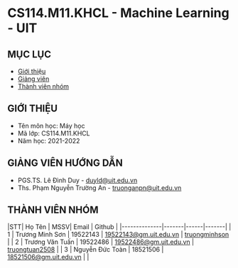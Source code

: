 # CS114.M11.KHCL - Machine Learning - UIT

## MỤC LỤC
- [Giới thiệu](#giới-thiệu)
- [Giảng viên](#giảng-viên-hướng-dẫn)
- [Thành viên nhóm](#thành-viên-nhóm)
## GIỚI THIỆU
- Tên môn học: Máy học
- Mã lớp: CS114.M11.KHCL
- Năm học: 2021-2022

## GIẢNG VIÊN HƯỚNG DẪN
- PGS.TS. Lê Đình Duy - duyld@uit.edu.vn
- Ths. Phạm Nguyễn Trường An - truonganpn@uit.edu.vn

## THÀNH VIÊN NHÓM
|STT| Họ Tên | MSSV| Email | Github |
|--------------|-------|------|-------|
| 1 | Trương Minh Sơn | 19522143 | 19522143@gm.uit.edu.vn | [truongminhson](https://github.com/truongminhson) |
| 2 | Trương Văn Tuấn | 19522486 | 19522486@gm.uit.edu.vn | [truongtuan2508](https://github.com/truongtuan2508) |
| 3 | Nguyễn Đức Toàn | 18521506 | 18521506@gm.uit.edu.vn |  |


